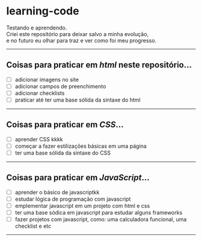# learning-code
 Testando e aprendendo.<br>
 Criei este repositório para deixar salvo a minha evolução,<br>
 e no futuro eu olhar para traz e ver como foi meu progresso.
 ***
## Coisas para praticar em _html_ neste repositório...
- [ ] adicionar imagens no site
- [ ] adicionar campos de preenchimento
- [ ] adicionar checklists
- [ ] praticar até ter uma base sólida da sintaxe do html 
***
## Coisas para praticar em _CSS_...
- [ ] aprender CSS kkkk
- [ ] começar a fazer estilizações básicas em uma página
- [ ] ter uma base sólida da sintaxe do CSS
***
## Coisas para praticar em _JavaScript_...
- [ ] aprender o básico de javascriptkk
- [ ] estudar lógica de programação com javascript
- [ ] emplementar javascript em um projeto com html e css
- [ ] ter uma base sódica em javascript para estudar alguns frameworks
- [ ] fazer projetos com javascript, como: uma calculadora funcional, uma checklist e etc
***
 
 

